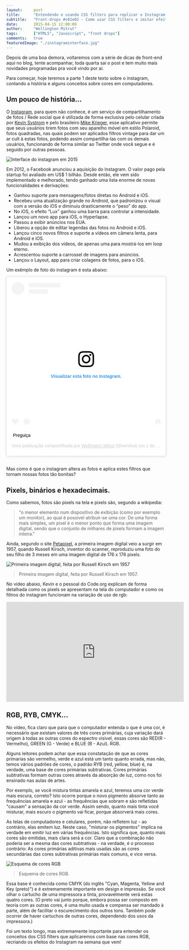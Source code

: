 ```yaml
---
layout:     post
title:      "Entendendo e usando CSS filters para replicar o Instagram - PARTE 1"
subtitle:   "Front-drops #s01e02 - Como usar CSS filters e imitar efeitos como do Instagram."
date:       2015-04-15 12:00:00
author:     "Wellington Mitrut"
tags:       ["HTML5", "Javascript", "front drops"]
comments:   true
featuredImage: "./instagraminterface.jpg"
---
```


Depois de uma boa demora, voltaremos com a série de dicas de front-end aqui no blog, tente acompanhar, toda quarta sai o post e tem muito mais novidades programadas pra você vindo por aí.

Para começar, hoje teremos a parte 1 deste texto sobre o instagram, contando a história e alguns conceitos sobre cores em computadores.


<h2 class="section-heading">Um pouco de história...</h2>

O <a target="_blank" href="http://instagram.com">Instagram</a>, para quem não conhece, é um serviço de compartilhamento de fotos / Rede social que é utilizada de forma exclusiva pelo celular criada por <a target="_blank" href="https://twitter.com/KEVIN">Kevin Systrom</a> e pelo brasileiro <a target="_blank" href="https://twitter.com/mikeyk">Mike Krieger</a>, esse aplicativo permite que seus usuários tirem fotos com seu aparelho móvel em estilo Polaroid, fotos quadradas, nas quais podem ser aplicados filtros vintage para dar um ar cult à estas fotos, podendo assim compartilha-las com os demais usuários, funcionando de forma similar ao Twitter onde você segue e é seguido por outras pessoas.

![Interface do instagram em 2015](./instagraminterface.jpg)

Em 2012, o Facebook anunciou a aquisição do Instagram. O valor pago pela startup foi avaliado em US$ 1 bilhão. Desde então, ele vem sido implementado e melhorado, tendo ganhado uma lista enorme de novas funcionalidades e derivações:

<ul>
  <li>Ganhou suporte para mensagens/fotos diretas no Android e iOS.</li>
  <li>Recebeu uma atualização grande no Android, que padronizou o visual com a versão do iOS e diminuiu drasticamente o “peso” do app.</li>
  <li>No iOS, o efeito “Lux” ganhou uma barra para controlar a intensidade.</li>
  <li>Lançou um novo app para iOS, o Hyperlapse.</li>
  <li>Passou a exibir anúncios nos EUA.</li>
  <li>Liberou a opção de editar legendas das fotos no Android e iOS.</li>
  <li>Lançou cinco novos filtros e suporte a vídeos em câmera lenta, para Android e iOS.</li>
  <li>Mudou a exibição dos vídeos, de apenas uma para mostrá-los em loop eterno.</li>
  <li>Acrescentou suporte a carrossel de imagens para anúncios.</li>
  <li>Lançou o Layout, app para criar colagens de fotos, para o iOS.</li>
</ul>

Um exêmplo de foto do instagram é esta abaixo:

<blockquote class="instagram-media" data-instgrm-captioned data-instgrm-permalink="https://www.instagram.com/p/lAcPM8FfHv/?utm_source=ig_embed&amp;utm_medium=loading" data-instgrm-version="12" style=" background:#FFF; border:0; border-radius:3px; box-shadow:0 0 1px 0 rgba(0,0,0,0.5),0 1px 10px 0 rgba(0,0,0,0.15); margin: 1px; max-width:540px; min-width:326px; padding:0; width:99.375%; width:-webkit-calc(100% - 2px); width:calc(100% - 2px);"><div style="padding:16px;"> <a href="https://www.instagram.com/p/lAcPM8FfHv/?utm_source=ig_embed&amp;utm_medium=loading" style=" background:#FFFFFF; line-height:0; padding:0 0; text-align:center; text-decoration:none; width:100%;" target="_blank"> <div style=" display: flex; flex-direction: row; align-items: center;"> <div style="background-color: #F4F4F4; border-radius: 50%; flex-grow: 0; height: 40px; margin-right: 14px; width: 40px;"></div> <div style="display: flex; flex-direction: column; flex-grow: 1; justify-content: center;"> <div style=" background-color: #F4F4F4; border-radius: 4px; flex-grow: 0; height: 14px; margin-bottom: 6px; width: 100px;"></div> <div style=" background-color: #F4F4F4; border-radius: 4px; flex-grow: 0; height: 14px; width: 60px;"></div></div></div><div style="padding: 19% 0;"></div><div style="display:block; height:50px; margin:0 auto 12px; width:50px;"><svg width="50px" height="50px" viewBox="0 0 60 60" version="1.1" xmlns="https://www.w3.org/2000/svg" xmlns:xlink="https://www.w3.org/1999/xlink"><g stroke="none" stroke-width="1" fill="none" fill-rule="evenodd"><g transform="translate(-511.000000, -20.000000)" fill="#000000"><g><path d="M556.869,30.41 C554.814,30.41 553.148,32.076 553.148,34.131 C553.148,36.186 554.814,37.852 556.869,37.852 C558.924,37.852 560.59,36.186 560.59,34.131 C560.59,32.076 558.924,30.41 556.869,30.41 M541,60.657 C535.114,60.657 530.342,55.887 530.342,50 C530.342,44.114 535.114,39.342 541,39.342 C546.887,39.342 551.658,44.114 551.658,50 C551.658,55.887 546.887,60.657 541,60.657 M541,33.886 C532.1,33.886 524.886,41.1 524.886,50 C524.886,58.899 532.1,66.113 541,66.113 C549.9,66.113 557.115,58.899 557.115,50 C557.115,41.1 549.9,33.886 541,33.886 M565.378,62.101 C565.244,65.022 564.756,66.606 564.346,67.663 C563.803,69.06 563.154,70.057 562.106,71.106 C561.058,72.155 560.06,72.803 558.662,73.347 C557.607,73.757 556.021,74.244 553.102,74.378 C549.944,74.521 548.997,74.552 541,74.552 C533.003,74.552 532.056,74.521 528.898,74.378 C525.979,74.244 524.393,73.757 523.338,73.347 C521.94,72.803 520.942,72.155 519.894,71.106 C518.846,70.057 518.197,69.06 517.654,67.663 C517.244,66.606 516.755,65.022 516.623,62.101 C516.479,58.943 516.448,57.996 516.448,50 C516.448,42.003 516.479,41.056 516.623,37.899 C516.755,34.978 517.244,33.391 517.654,32.338 C518.197,30.938 518.846,29.942 519.894,28.894 C520.942,27.846 521.94,27.196 523.338,26.654 C524.393,26.244 525.979,25.756 528.898,25.623 C532.057,25.479 533.004,25.448 541,25.448 C548.997,25.448 549.943,25.479 553.102,25.623 C556.021,25.756 557.607,26.244 558.662,26.654 C560.06,27.196 561.058,27.846 562.106,28.894 C563.154,29.942 563.803,30.938 564.346,32.338 C564.756,33.391 565.244,34.978 565.378,37.899 C565.522,41.056 565.552,42.003 565.552,50 C565.552,57.996 565.522,58.943 565.378,62.101 M570.82,37.631 C570.674,34.438 570.167,32.258 569.425,30.349 C568.659,28.377 567.633,26.702 565.965,25.035 C564.297,23.368 562.623,22.342 560.652,21.575 C558.743,20.834 556.562,20.326 553.369,20.18 C550.169,20.033 549.148,20 541,20 C532.853,20 531.831,20.033 528.631,20.18 C525.438,20.326 523.257,20.834 521.349,21.575 C519.376,22.342 517.703,23.368 516.035,25.035 C514.368,26.702 513.342,28.377 512.574,30.349 C511.834,32.258 511.326,34.438 511.181,37.631 C511.035,40.831 511,41.851 511,50 C511,58.147 511.035,59.17 511.181,62.369 C511.326,65.562 511.834,67.743 512.574,69.651 C513.342,71.625 514.368,73.296 516.035,74.965 C517.703,76.634 519.376,77.658 521.349,78.425 C523.257,79.167 525.438,79.673 528.631,79.82 C531.831,79.965 532.853,80.001 541,80.001 C549.148,80.001 550.169,79.965 553.369,79.82 C556.562,79.673 558.743,79.167 560.652,78.425 C562.623,77.658 564.297,76.634 565.965,74.965 C567.633,73.296 568.659,71.625 569.425,69.651 C570.167,67.743 570.674,65.562 570.82,62.369 C570.966,59.17 571,58.147 571,50 C571,41.851 570.966,40.831 570.82,37.631"></path></g></g></g></svg></div><div style="padding-top: 8px;"> <div style=" color:#3897f0; font-family:Arial,sans-serif; font-size:14px; font-style:normal; font-weight:550; line-height:18px;"> Visualizar esta foto no Instagram.</div></div><div style="padding: 12.5% 0;"></div> <div style="display: flex; flex-direction: row; margin-bottom: 14px; align-items: center;"><div> <div style="background-color: #F4F4F4; border-radius: 50%; height: 12.5px; width: 12.5px; transform: translateX(0px) translateY(7px);"></div> <div style="background-color: #F4F4F4; height: 12.5px; transform: rotate(-45deg) translateX(3px) translateY(1px); width: 12.5px; flex-grow: 0; margin-right: 14px; margin-left: 2px;"></div> <div style="background-color: #F4F4F4; border-radius: 50%; height: 12.5px; width: 12.5px; transform: translateX(9px) translateY(-18px);"></div></div><div style="margin-left: 8px;"> <div style=" background-color: #F4F4F4; border-radius: 50%; flex-grow: 0; height: 20px; width: 20px;"></div> <div style=" width: 0; height: 0; border-top: 2px solid transparent; border-left: 6px solid #f4f4f4; border-bottom: 2px solid transparent; transform: translateX(16px) translateY(-4px) rotate(30deg)"></div></div><div style="margin-left: auto;"> <div style=" width: 0px; border-top: 8px solid #F4F4F4; border-right: 8px solid transparent; transform: translateY(16px);"></div> <div style=" background-color: #F4F4F4; flex-grow: 0; height: 12px; width: 16px; transform: translateY(-4px);"></div> <div style=" width: 0; height: 0; border-top: 8px solid #F4F4F4; border-left: 8px solid transparent; transform: translateY(-4px) translateX(8px);"></div></div></div></a> <p style=" margin:8px 0 0 0; padding:0 4px;"> <a href="https://www.instagram.com/p/lAcPM8FfHv/?utm_source=ig_embed&amp;utm_medium=loading" style=" color:#000; font-family:Arial,sans-serif; font-size:14px; font-style:normal; font-weight:normal; line-height:17px; text-decoration:none; word-wrap:break-word;" target="_blank">Preguiça</a></p> <p style=" color:#c9c8cd; font-family:Arial,sans-serif; font-size:14px; line-height:17px; margin-bottom:0; margin-top:8px; overflow:hidden; padding:8px 0 7px; text-align:center; text-overflow:ellipsis; white-space:nowrap;">Uma publicação compartilhada por <a href="https://www.instagram.com/wmitrut/?utm_source=ig_embed&amp;utm_medium=loading" style=" color:#c9c8cd; font-family:Arial,sans-serif; font-size:14px; font-style:normal; font-weight:normal; line-height:17px;" target="_blank"> Wellington Mitrut</a> (@wmitrut) em <time style=" font-family:Arial,sans-serif; font-size:14px; line-height:17px;" datetime="2014-03-01T16:35:21+00:00">1 de Mar, 2014 às 8:35 PST</time></p></div></blockquote> <script async src="//www.instagram.com/embed.js"></script>
<br>

Mas como é que o instagram altera as fotos e aplica estes filtros que tornam nossas fotos tão bonitas?

<h2 class="section-heading">Pixels, binários e hexadecimais.</h2>

Como sabemos, fotos são pixels na tela e pixels são, segundo a wikipedia:

<blockquote>"o menor elemento num dispositivo de exibição (como por exemplo um monitor), ao qual é possível atribuir-se uma cor. De uma forma mais simples, um pixel é o menor ponto que forma uma imagem digital, sendo que o conjunto de milhares de pixels formam a imagem inteira."</blockquote>

Ainda, segundo o site <a href="http://petapixel.com/2010/11/04/first-digital-photograph-ever-made/">Petapixel</a>, a primeira imagem digital veio a surgir em 1957, quando Russell Kirsch, inventor do scanner, reproduziu uma foto do seu filho de 3 meses em uma imagem digital de 176 x 176 pixels.

![Primeira imagem digital, feita por Russell Kirsch em 1957](./firstdigitalimage.jpg)

> Primeira imagem digital, feita por Russell Kirsch em 1957.

No video abaixo, Kevin e o pessoal do Code.org explicam de forma detalhada como os pixels se apresentam na tela do computador e como os filtros do instagram funcionam na variação de uso de rgb:

<iframe width="560" height="315" src="https://www.youtube.com/embed/15aqFQQVBWU" frameborder="0" allowfullscreen></iframe>

<h2 class="section-heading">RGB, RYB, CMYK...</h2>

No vídeo, fica claro que para que o computador entenda o que é uma cor, é necessário que existam valores de três cores primárias, cuja variação dará origem à todas as outras cores do espectro visivel, essas cores são RED(R -  Vermelho), GREEN (G - Verde) e BLUE (B - Azul). RGB.

Alguns leitores podem achar que essa constatação de que as cores primarias são vermelho, verde e azul está um tanto quanto errada, mas não, temos vários padrões de cores, o padrão RYB (red, yellow, blue) é, na verdade, uma base de cores primárias subtrativas. Cores primárias subtrativas formam outras cores através da absorção de luz, como nos foi ensinado nas aulas de artes.

Por exemplo, se você mistura tintas amarela e azul, teremos uma cor verde mais escura, correto? Isto ocorre porque o novo pigmento absorve tanto as frequências amarela e azul - as frequências que sobram e são refletidas "causam" a sensação da cor verde. Assim sendo, quanto mais tinta você misturar, mais escuro o pigmento vai ficar, porque absorverá mais cores.</b>

As telas de computadores e celulares, porém, não refletem luz - ao contrário, elas emitem luz. Neste caso, "misturar os pigmentos" implica na verdade em emitir luz em várias frequências. Isto significa que, quanto mais cores são emitidas, mais clara será a cor. Claro que a combinação não poderia ser a mesma das cores subtrativas - na verdade, é o processo contrário: As cores primárias aditivas mais usadas são as cores secundárias das cores subtrativas primárias mais comuns, e vice versa.

![Esquema de cores RGB](./rgb.png)

> Esquema de cores RGB.


Essa base é conhecida como CMYK (do inglês "Cyan, Magenta, Yellow and Key (preto)") e é extremamente importante em design e impressão. Se você olhar o cartucho de uma impressora a tinta, provavelmente verá estas quatro cores. (O preto vai junto porque, embora possa ser composto em teoria com as outras cores, é uma muito usada e compensa ser mandado à parte, além de facilitar o escurecimento dos outros tons. Também pode ocorrer de haver cartuchos de outras cores, dependendo dos usos da impressora.)

Foi um texto longo, mas extremamente importante para entender os conceitos dos CSS filters que aplicaremos com base nas cores RGB, recriando os efeitos do Instagram na semana que vem!
